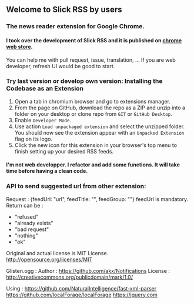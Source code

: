 ## Welcome to Slick RSS by users
### The news reader extension for Google Chrome.

#### I took over the development of Slick RSS and it is published on [chrome web store](https://chrome.google.com/webstore/detail/slick-rss-by-users/lloonpjjgockligalihhebapcafgbgef).

You can help me with pull request, issue, translation, ...
If you are web developer, refresh UI would be good to start.

### Try last version or develop own version: Installing the Codebase as an Extension
1. Open a tab in chromium browser and go to extensions manager.
2. From the page on GitHub, download the repo as a ZIP and unzip into a folder on your desktop or clone repo from `GIT` or `GitHub Desktop`.
3. Enable `Developer Mode`.
4. Use action `Load unpackaged extension` and select the unzipped folder. You should now see the extension appear with an `Unpacked Extension` flag on its logo.
5. Click the new icon for this extension in your browser's top menu to finish setting up your desired RSS feeds.

#### I'm not web developper. I refactor and add some functions. It will take time before having a clean code.

### API to send suggested url from other extension:
Request : {feedUrl: "url", feedTitle: "", feedGroup: ""}
feedUrl is mandatory.
Return can be :
- "refused"
- "already exists"
- "bad request"
- "nothing"
- "ok"

Original and actual license is MIT License.
http://opensource.org/licenses/MIT

Glisten.ogg :
Author : https://github.com/akx/Notifications
License : http://creativecommons.org/publicdomain/mark/1.0/

Using :
https://github.com/NaturalIntelligence/fast-xml-parser
https://github.com/localForage/localForage
https://jquery.com
